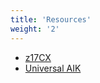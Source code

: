 ```yaml
---
title: 'Resources'
weight: '2'
---
```


- [z17CX](https://z17.cx/)
- [Universal AIK](https://uaik.github.io/)
